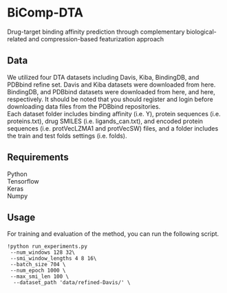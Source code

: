 # BiComp-DTA
Drug-target binding affinity prediction through complementary biological-related and compression-based featurization approach

## Data
We utilized four DTA datasets including Davis, Kiba, BindingDB, and PDBbind refine set. Davis and Kiba datasets were downloaded from here. BindingDB, and PDBbind datasets were downloaded from here, and here, respectively. It should be noted that you should register and login before downloading data files from the PDBbind repositories.
<br/>
Each dataset folder includes binding affinity (i.e. Y), protein sequences (i.e. proteins.txt), drug SMILES (i.e. ligands_can.txt), and encoded protein sequences (i.e. protVecLZMA1 and protVecSW) files, and a folder includes the train and test folds settings (i.e. folds).

## Requirements
Python <br/>
Tensorflow <br/>
Keras <br/>
Numpy <br/>

## Usage
For training and evaluation of the method, you can run the following script.
```
!python run_experiments.py
 --num_windows 128 32\
 --smi_window_lengths 4 8 16\
 --batch_size 704 \
 --num_epoch 1000 \ 
 --max_smi_len 100 \
  --dataset_path 'data/refined-Davis/' \
```

